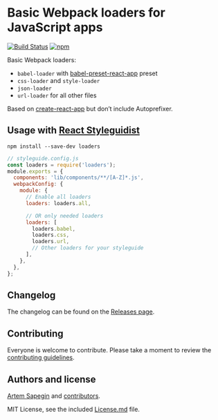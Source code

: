 # Basic Webpack loaders for JavaScript apps

[![Build Status](https://travis-ci.org/styleguidist/loaders.svg)](https://travis-ci.org/styleguidist/loaders)
[![npm](https://img.shields.io/npm/v/loaders.svg)](https://www.npmjs.com/package/loaders)

Basic Webpack loaders:

* `babel-loader` with [babel-preset-react-app](https://github.com/facebookincubator/create-react-app/tree/master/packages/babel-preset-react-app) preset
* `css-loader` and `style-loader`
* `json-loader`
* `url-loader` for all other files

Based on [create-react-app](https://github.com/facebookincubator/create-react-app) but don’t include Autoprefixer.

## Usage with [React Styleguidist](https://github.com/styleguidist/react-styleguidist)

```
npm install --save-dev loaders
```

```javascript
// styleguide.config.js
const loaders = require('loaders');
module.exports = {
  components: 'lib/components/**/[A-Z]*.js',
  webpackConfig: {
    module: {
      // Enable all loaders
      loaders: loaders.all,

      // OR only needed loaders
      loaders: [
        loaders.babel,
        loaders.css,
        loaders.url,
        // Other loaders for your styleguide
      ],
    },
  },
};
```

## Changelog

The changelog can be found on the [Releases page](https://github.com/styleguidist/loaders/releases).

## Contributing

Everyone is welcome to contribute. Please take a moment to review the [contributing guidelines](Contributing.md).

## Authors and license

[Artem Sapegin](http://sapegin.me) and [contributors](https://github.com/styleguidist/loaders/graphs/contributors).

MIT License, see the included [License.md](License.md) file.

